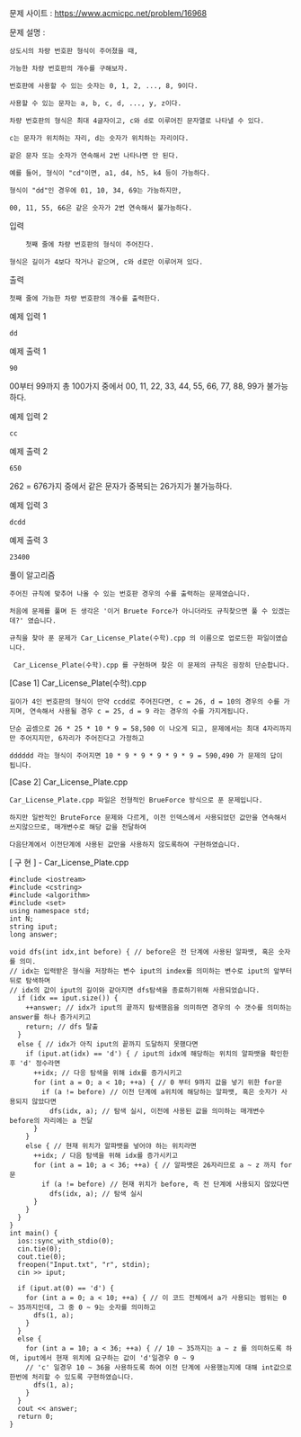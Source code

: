 문제 사이트 : https://www.acmicpc.net/problem/16968

문제 설명 :

    상도시의 차량 번호판 형식이 주어졌을 때,
    
    가능한 차량 번호판의 개수를 구해보자.
    
    번호판에 사용할 수 있는 숫자는 0, 1, 2, ..., 8, 9이다.
    
    사용할 수 있는 문자는 a, b, c, d, ..., y, z이다.
    
    차량 번호판의 형식은 최대 4글자이고, c와 d로 이루어진 문자열로 나타낼 수 있다.
    
    c는 문자가 위치하는 자리, d는 숫자가 위치하는 자리이다.
    
    같은 문자 또는 숫자가 연속해서 2번 나타나면 안 된다.
    
    예를 들어, 형식이 "cd"이면, a1, d4, h5, k4 등이 가능하다. 
    
    형식이 "dd"인 경우에 01, 10, 34, 69는 가능하지만,
    
    00, 11, 55, 66은 같은 숫자가 2번 연속해서 불가능하다.

입력

		첫째 줄에 차량 번호판의 형식이 주어진다.
    
    형식은 길이가 4보다 작거나 같으며, c와 d로만 이루어져 있다.

출력

    첫째 줄에 가능한 차량 번호판의 개수를 출력한다.

예제 입력 1 

    dd

예제 출력 1 

    90

00부터 99까지 총 100가지 중에서 00, 11, 22, 33, 44, 55, 66, 77, 88, 99가 불가능하다.

예제 입력 2 

    cc

예제 출력 2 

    650
    
262 = 676가지 중에서 같은 문자가 중복되는 26가지가 불가능하다.

예제 입력 3 

    dcdd

예제 출력 3 

    23400 
    
풀이 알고리즘

    주어진 규칙에 맞추어 나올 수 있는 번호판 경우의 수를 출력하는 문제였습니다.
    
    처음에 문제를 풀며 든 생각은 '이거 Bruete Force가 아니더라도 규칙찾으면 풀 수 있겠는데?' 였습니다.
    
    규칙을 찾아 푼 문제가 Car_License_Plate(수학).cpp 의 이름으로 업로드한 파일이였습니다.
    
     Car_License_Plate(수학).cpp 를 구현하며 찾은 이 문제의 규칙은 굉장히 단순합니다.
     
 [Case 1] Car_License_Plate(수학).cpp
    
    길이가 4인 번호판의 형식이 만약 ccdd로 주어진다면, c = 26, d = 10의 경우의 수를 가지며, 연속해서 사용될 경우 c = 25, d = 9 라는 경우의 수를 가지게됩니다.
    
    단순 곱셈으로 26 * 25 * 10 * 9 = 58,500 이 나오게 되고, 문제에서는 최대 4자리까지만 주어지지만, 6자리가 주어진다고 가정하고
    
    dddddd 라는 형식이 주어지면 10 * 9 * 9 * 9 * 9 * 9 = 590,490 가 문제의 답이 됩니다.
     
 [Case 2] Car_License_Plate.cpp
    
    Car_License_Plate.cpp 파일은 전형적인 BrueForce 방식으로 푼 문제입니다.
    
    하지만 일반적인 BruteForce 문제와 다르게, 이전 인덱스에서 사용되었던 값만을 연속해서 쓰지않으므로, 매개변수로 해당 값을 전달하여 
    
    다음단계에서 이전단계에 사용된 값만을 사용하지 않도록하여 구현하였습니다.
    

[ 구 현 ] - Car_License_Plate.cpp

    #include <iostream>
    #include <cstring>
    #include <algorithm>
    #include <set>
    using namespace std;
    int N;
    string iput;
    long answer;

    void dfs(int idx,int before) { // before은 전 단계에 사용된 알파뱃, 혹은 숫자를 의미.
    // idx는 입력받은 형식을 저장하는 변수 iput의 index를 의미하는 변수로 iput의 앞부터 뒤로 탐색하며
    // idx의 값이 iput의 길이와 같아지면 dfs탐색을 종료하기위해 사용되었습니다.
      if (idx == iput.size()) {
        ++answer; // idx가 iput의 끝까지 탐색했음을 의미하면 경우의 수 갯수를 의미하는 answer를 하나 증가시키고
        return; // dfs 탈출
      }
      else { // idx가 아직 iput의 끝까지 도달하지 못했다면
        if (iput.at(idx) == 'd') { / iput의 idx에 해당하는 위치의 알파뱃을 확인한 후 'd' 정수라면
          ++idx; // 다응 탐색을 위해 idx를 증가시키고
          for (int a = 0; a < 10; ++a) { // 0 부터 9까지 값을 넣기 위한 for문
            if (a != before) // 이전 단계에 a위치에 해당하는 알파뱃, 혹은 숫자가 사용되지 않았다면
              dfs(idx, a); // 탐색 실시, 이전에 사용된 값을 의미하는 매개변수 before의 자리에는 a 전달
          }
        }
        else { // 현재 위치가 알파뱃을 넣어야 하는 위치라면
          ++idx; / 다음 탐색을 위해 idx를 증가시키고
          for (int a = 10; a < 36; ++a) { // 알파뱃은 26자리므로 a ~ z 까지 for문 
            if (a != before) // 현재 위치가 before, 즉 전 단계에 사용되지 않았다면
              dfs(idx, a); // 탐색 실시
          }
        }
      }
    }
    int main() {
      ios::sync_with_stdio(0);
      cin.tie(0);
      cout.tie(0);
      freopen("Input.txt", "r", stdin);
      cin >> iput;

      if (iput.at(0) == 'd') {
        for (int a = 0; a < 10; ++a) { // 이 코드 전체에서 a가 사용되는 범위는 0 ~ 35까지인데, 그 중 0 ~ 9는 숫자를 의미하고
          dfs(1, a);
        }
      }
      else { 
        for (int a = 10; a < 36; ++a) { // 10 ~ 35까지는 a ~ z 를 의미하도록 하여, iput에서 현재 위치에 요구하는 값이 'd'일경우 0 ~ 9
        // 'c' 일경우 10 ~ 36을 사용하도록 하여 이전 단계에 사용했는지에 대해 int값으로 한번에 처리할 수 있도록 구현하였습니다.
          dfs(1, a);
        }
      }
      cout << answer;
      return 0;
    }


  
